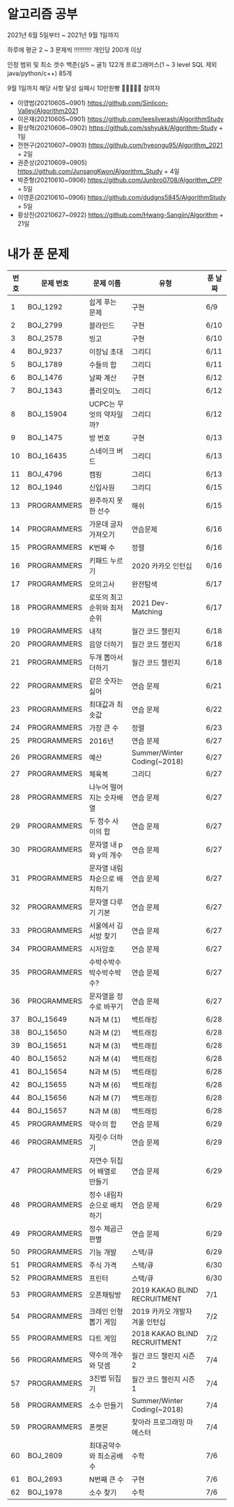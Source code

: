 # 알고리즘 공부

2021년 6월 5일부터 ~ 2021년 9월 1일까지

하루에 평균 2 ~ 3 문제씩 :bangbang::bangbang::bangbang::bangbang::bangbang: 개인당 200개 이상

인정 범위 및 최소 갯수 백준(실5 ~ 골1) 122개
프로그래머스(1 ~ 3 level SQL 제외 java/python/c++) 85개

9월 1일까지 해당 사항 달성 실패시 10만원빵 :palms_up_together::palms_up_together::palms_up_together::palms_up_together::palms_up_together:
참여자
- 이영범(20210605~0901) https://github.com/Sinlicon-Valley/Algorithm2021
- 이은재(20210605~0901) https://github.com/leesilverash/AlgorithmStudy
- 황상혁(20210606~0902) https://github.com/sshyukk/Algorithm-Study + 1일
- 전현구(20210607~0903) https://github.com/hyeongu95/Algorithm_2021 + 2일
- 권준상(20210609~0905) https://github.com/JunsangKwon/Algorithm_Study + 4일
- 박준형(20210610~0906) https://github.com/Junbro0708/Algorithm_CPP + 5일
- 이영훈(20210610~0906) https://github.com/dudgns5845/AlgorithmStudy + 5일
- 황상진(20210627~0922) https://github.com/Hwang-Sangjin/Algorithm + 21일

# 내가 푼 문제

|번호|문제 번호|문제 이름|유형|푼 날짜|
|--|-----|--------|---|---|
|1|BOJ_1292|쉽게 푸는 문제|구현|6/9|
|2|BOJ_2799|블라인드|구현|6/10|
|3|BOJ_2578|빙고|구현|6/10|
|4|BOJ_9237|이장님 초대|그리디|6/11|
|5|BOJ_1789|수들의 합|그리디|6/11|
|6|BOJ_1476|날짜 계산|구현|6/12|
|7|BOJ_1343|폴리오미노|그리디|6/12|
|8|BOJ_15904|UCPC는 무엇의 약자일까?|그리디|6/12|
|9|BOJ_1475|방 번호|구현|6/13|
|10|BOJ_16435|스네이크 버드|그리디|6/13|
|11|BOJ_4796|캠핑|그리디|6/13|
|12|BOJ_1946|신입사원|그리디|6/15|
|13|PROGRAMMERS|완주하지 못한 선수|해쉬|6/15|
|14|PROGRAMMERS|가운데 글자 가져오기|연습문제|6/16|
|15|PROGRAMMERS|K번째 수|정렬|6/16|
|16|PROGRAMMERS|키패드 누르기|2020 카카오 인턴십|6/16|
|17|PROGRAMMERS|모의고사|완전탐색|6/17|
|18|PROGRAMMERS|로또의 최고순위와 최저순위|2021 Dev-Matching|6/17|
|19|PROGRAMMERS|내적|월간 코드 챌린지|6/18|
|20|PROGRAMMERS|음양 더하기|월간 코드 챌린지|6/18|
|21|PROGRAMMERS|두개 뽑아서 더하기|월간 코드 챌린지|6/18|
|22|PROGRAMMERS|같은 숫자는 싫어|연습 문제|6/21|
|23|PROGRAMMERS|최대값과 최솟값|연습 문제|6/22|
|24|PROGRAMMERS|가장 큰 수|정렬|6/23|
|25|PROGRAMMERS|2016년|연습 문제|6/27|
|26|PROGRAMMERS|예산|Summer/Winter Coding(~2018)|6/27|
|27|PROGRAMMERS|체육복|그리디|6/27|
|28|PROGRAMMERS|나누어 떨어지는 숫자배열|연습 문제|6/27|
|29|PROGRAMMERS|두 정수 사이의 합|연습 문제|6/27|
|30|PROGRAMMERS|문자열 내 p와 y의 개수|연습 문제|6/27|
|31|PROGRAMMERS|문자열 내림차순으로 배치하기|연습 문제|6/27|
|32|PROGRAMMERS|문자열 다루기 기본|연습 문제|6/27|
|33|PROGRAMMERS|서울에서 김서방 찾기|연습 문제|6/27|
|34|PROGRAMMERS|시저암호|연습 문제|6/27|
|35|PROGRAMMERS|수박수박수박수박수박수?|연습 문제|6/27|
|36|PROGRAMMERS|문자열을 정수로 바꾸기|연습 문제|6/27|
|37|BOJ_15649|N과 M (1)|백트래킹|6/28|
|38|BOJ_15650|N과 M (2)|백트래킹|6/28|
|39|BOJ_15651|N과 M (3)|백트래킹|6/28|
|40|BOJ_15652|N과 M (4)|백트래킹|6/28|
|41|BOJ_15654|N과 M (5)|백트래킹|6/28|
|42|BOJ_15655|N과 M (6)|백트래킹|6/28|
|44|BOJ_15656|N과 M (7)|백트래킹|6/28|
|44|BOJ_15657|N과 M (8)|백트래킹|6/28|
|45|PROGRAMMERS|약수의 합|연습 문제|6/29|
|46|PROGRAMMERS|자릿수 더하기|연습 문제|6/29|
|47|PROGRAMMERS|자연수 뒤집어 배열로 만들기|연습 문제|6/29|
|48|PROGRAMMERS|정수 내림차순으로 배치하기|연습 문제|6/29|
|49|PROGRAMMERS|정수 제곱근 판별|연습 문제|6/29|
|50|PROGRAMMERS|기능 개발|스택/큐|6/29|
|51|PROGRAMMERS|주식 가격|스택/큐|6/30|
|52|PROGRAMMERS|프린터|스택/큐|6/30|
|53|PROGRAMMERS|오픈채팅방|2019 KAKAO BLIND RECRUITMENT|7/1|
|54|PROGRAMMERS|크레인 인형뽑기 게임|2019 카카오 개발자 겨울 인턴십|7/2|
|55|PROGRAMMERS|다트 게임|2018 KAKAO BLIND RECRUITMENT|7/2|
|56|PROGRAMMERS|약수의 개수와 덧셈|월간 코드 챌린지 시즌 2|7/4|
|57|PROGRAMMERS|3진법 뒤집기|월간 코드 챌린지 시즌 1|7/4|
|58|PROGRAMMERS|소수 만들기|Summer/Winter Coding(~2018)|7/4|
|59|PROGRAMMERS|폰켓몬|찾아라 프로그래밍 마에스터|7/4|
|60|BOJ_2609|최대공약수와 최소공배수|수학|7/6|
|61|BOJ_2693|N번째 큰 수|구현|7/6|
|62|BOJ_1978|소수 찾기|수학|7/6|

